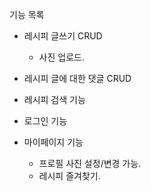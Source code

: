 기능 목록

- 레시피 글쓰기 CRUD
  - 사진 업로드.
- 레시피 글에 대한 댓글 CRUD
- 레시피 검색 기능

- 로그인 기능

- 마이페이지 기능
  - 프로필 사진 설정/변경 가능.
  - 레시피 즐겨찾기.
